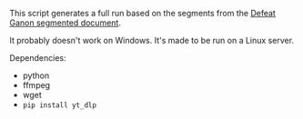 This script generates a full run based on the segments from the [Defeat Ganon segmented document](https://docs.google.com/spreadsheets/d/1n7gSPuIKCQB6p7HVNKRhNPaIxLcVLA7R3j1Ms28wJ7A/).

It probably doesn't work on Windows. It's made to be run on a Linux server.

Dependencies:

- python
- ffmpeg
- wget
- `pip install yt_dlp`
